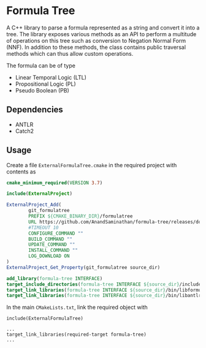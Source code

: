 # Formula Tree

A C++ library to parse a formula represented as a string and convert it into a tree. The library exposes various methods as an API to perform a multitude of operations on this tree such as conversion to Negation Normal Form (NNF). In addition to these methods, the class contains public traversal methods which can thus allow custom operations.

The formula can be of type
- Linear Temporal Logic (LTL)
- Propositional Logic (PL)
- Pseudo Boolean (PB)

## Dependencies

- ANTLR 
- Catch2 

## Usage

Create a file `ExternalFormulaTree.cmake` in the required project with contents as
```cmake
cmake_minimum_required(VERSION 3.7)

include(ExternalProject)

ExternalProject_Add(
        git_formulatree
        PREFIX ${CMAKE_BINARY_DIR}/formulatree
        URL https://github.com/AnandSaminathan/formula-tree/releases/download/v1.0/formulatree-source.zip
        #TIMEOUT 10
        CONFIGURE_COMMAND ""
        BUILD_COMMAND ""
        UPDATE_COMMAND ""
        INSTALL_COMMAND ""
        LOG_DOWNLOAD ON
)
ExternalProject_Get_Property(git_formulatree source_dir)

add_library(formula-tree INTERFACE)
target_include_directories(formula-tree INTERFACE ${source_dir}/include)
target_link_libraries(formula-tree INTERFACE ${source_dir}/bin/libformula-tree.so)
target_link_libraries(formula-tree INTERFACE ${source_dir}/bin/libantlr4-runtime.so)
```

In the main `CMakeLists.txt`, link the required object with
```
include(ExternalFormulaTree)

...
target_link_libraries(required-target formula-tree)
...
```